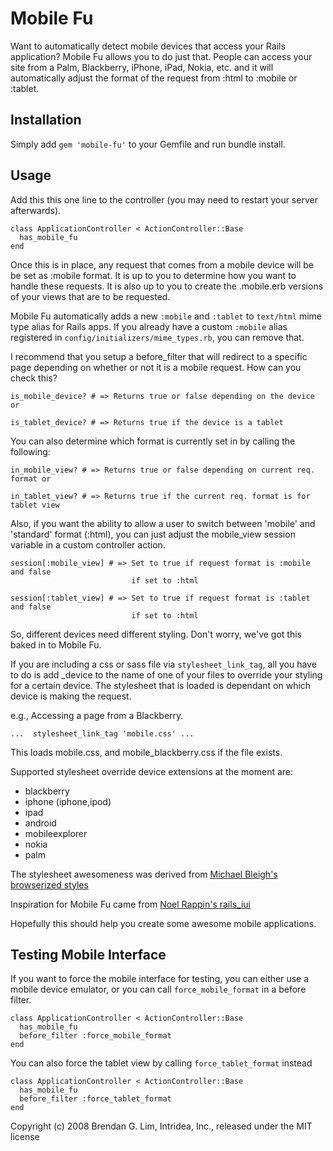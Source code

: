 Mobile Fu
=========

Want to automatically detect mobile devices that access your Rails application?
Mobile Fu allows you to do just that.  People can access your site from a Palm,
Blackberry, iPhone, iPad, Nokia, etc. and it will automatically adjust the format
of the request from :html to :mobile or :tablet.

Installation
------------

Simply add `gem 'mobile-fu'` to your Gemfile and run bundle install.

Usage
-----

Add this this one line to the controller (you may need to restart your server afterwards).

    class ApplicationController < ActionController::Base
      has_mobile_fu
    end

Once this is in place, any request that comes from a mobile device will be be
set as :mobile format.  It is up to you to determine how you want to handle
these requests.  It is also up to you to create the .mobile.erb versions of
your views that are to be requested.

Mobile Fu automatically adds a new `:mobile` and `:tablet` to `text/html` mime type 
alias for Rails apps. If you already have a custom `:mobile` alias registered in 
`config/initializers/mime_types.rb`, you can remove that.

I recommend that you setup a before_filter that will redirect to a specific page
depending on whether or not it is a mobile request.  How can you check this?

    is_mobile_device? # => Returns true or false depending on the device or

    is_tablet_device? # => Returns true if the device is a tablet

You can also determine which format is currently set in by calling the following:

    in_mobile_view? # => Returns true or false depending on current req. format or

    in_tablet_view? # => Returns true if the current req. format is for tablet view

Also, if you want the ability to allow a user to switch between 'mobile' and
'standard' format (:html), you can just adjust the mobile_view session variable
in a custom controller action.

    session[:mobile_view] # => Set to true if request format is :mobile and false
                               if set to :html

    session[:tablet_view] # => Set to true if request format is :tablet and false
                               if set to :html

So, different devices need different styling.  Don't worry, we've got this
baked in to Mobile Fu.

If you are including a css or sass file via `stylesheet_link_tag`, all you have
to do is add _device to the name of one of your files to override your styling
for a certain device.  The stylesheet that is loaded is dependant on which device
is making the request.

  e.g., Accessing a page from a Blackberry.

    ...  stylesheet_link_tag 'mobile.css' ...

  This loads mobile.css, and mobile_blackberry.css if the file exists.

Supported stylesheet override device extensions at the moment are:

  * blackberry
  * iphone (iphone,ipod)
  * ipad
  * android
  * mobileexplorer
  * nokia
  * palm

The stylesheet awesomeness was derived from [Michael Bleigh's browserized styles](http://www.intridea.com/2007/12/9/announcing-browserized-styles)

Inspiration for Mobile Fu came from [Noel Rappin's rails_iui](http://blogs.pathf.com/agileajax/2008/05/rails-developme.html)

Hopefully this should help you create some awesome mobile applications.

Testing Mobile Interface
------------------------

If you want to force the mobile interface for testing, you can either use a
mobile device emulator, or you can call `force_mobile_format` in a before filter.

    class ApplicationController < ActionController::Base
      has_mobile_fu
      before_filter :force_mobile_format
    end

You can also force the tablet view by calling `force_tablet_format` instead

    class ApplicationController < ActionController::Base
      has_mobile_fu
      before_filter :force_tablet_format
    end

Copyright (c) 2008 Brendan G. Lim, Intridea, Inc., released under the MIT license
